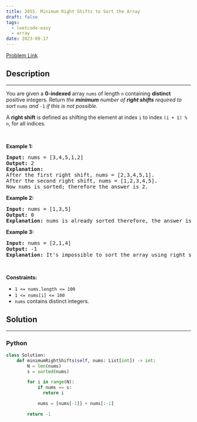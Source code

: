```yaml
---
title: 2855. Minimum Right Shifts to Sort the Array
draft: false
tags: 
  - leetcode-easy
  - array
date: 2023-09-17
---
```


[Problem Link](https://leetcode.com/problems/minimum-right-shifts-to-sort-the-array/)

## Description

---
<p>You are given a <strong>0-indexed</strong> array <code>nums</code> of length <code>n</code> containing <strong>distinct</strong> positive integers. Return <em>the <strong>minimum</strong> number of <strong>right shifts</strong> required to sort </em><code>nums</code><em> and </em><code>-1</code><em> if this is not possible.</em></p>

<p>A <strong>right shift</strong> is defined as shifting the element at index <code>i</code> to index <code>(i + 1) % n</code>, for all indices.</p>

<p>&nbsp;</p>
<p><strong class="example">Example 1:</strong></p>

<pre>
<strong>Input:</strong> nums = [3,4,5,1,2]
<strong>Output:</strong> 2
<strong>Explanation:</strong> 
After the first right shift, nums = [2,3,4,5,1].
After the second right shift, nums = [1,2,3,4,5].
Now nums is sorted; therefore the answer is 2.
</pre>

<p><strong class="example">Example 2:</strong></p>

<pre>
<strong>Input:</strong> nums = [1,3,5]
<strong>Output:</strong> 0
<strong>Explanation:</strong> nums is already sorted therefore, the answer is 0.</pre>

<p><strong class="example">Example 3:</strong></p>

<pre>
<strong>Input:</strong> nums = [2,1,4]
<strong>Output:</strong> -1
<strong>Explanation:</strong> It&#39;s impossible to sort the array using right shifts.
</pre>

<p>&nbsp;</p>
<p><strong>Constraints:</strong></p>

<ul>
	<li><code>1 &lt;= nums.length &lt;= 100</code></li>
	<li><code>1 &lt;= nums[i] &lt;= 100</code></li>
	<li><code>nums</code> contains distinct integers.</li>
</ul>


## Solution

---
### Python
``` py title='minimum-right-shifts-to-sort-the-array'
class Solution:
    def minimumRightShifts(self, nums: List[int]) -> int:
        N = len(nums)
        s = sorted(nums)

        for i in range(N):
            if nums == s:
              return i

            nums = [nums[-1]] + nums[:-1]

        return -1
```

